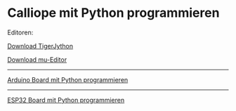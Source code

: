 # Calliope mit Python programmieren

Editoren:

[Download TigerJython](https://www.tigerjython4kids.ch/index.php?inhalt_links=home/navigation.inc.php&inhalt_mitte=home/einrichten.inc.php)


[Download mu-Editor](https://codewith.mu/en/download)


------------------------------
[Arduino Board mit Python programmieren](https://realpython.com/arduino-python/#arduino-hardware)


------------------------------
[ESP32 Board mit Python programmieren](https://github.com/frankyhub/Python/tree/main/ESP32)
